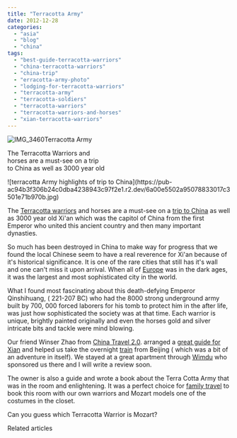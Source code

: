 ```yaml
---
title: "Terracotta Army"
date: 2012-12-28
categories: 
  - "asia"
  - "blog"
  - "china"
tags: 
  - "best-guide-terracotta-warriors"
  - "china-terracotta-warriors"
  - "china-trip"
  - "erracotta-army-photo"
  - "lodging-for-terracotta-warriors"
  - "terracotta-army"
  - "terracotta-soldiers"
  - "terracotta-warriors"
  - "terracotta-warriors-and-horses"
  - "xian-terracotta-warriors"
---
```


![IMG_3460](https://pub-ac94b3f306b24c0dba4238943c97f2e1.r2.dev/6a00e5502a95078833017c3501e685970b.jpg)Terracotta Army

The Terracotta Warriors and  
horses are a must-see on a trip  
to China as well as 3000 year old

<!--more--> ![terracotta Army highlights of trip to China](https://pub-ac94b3f306b24c0dba4238943c97f2e1.r2.dev/6a00e5502a95078833017c3501e71b970b.jpg)  
  
The [Terracotta warriors](http://en.wikipedia.org/wiki/Terracotta_Army "terra cotta amry") and horses are a must-see on a [trip to China](https://pub-ac94b3f306b24c0dba4238943c97f2e1.r2.dev/2012/11/china-travel-in-the-autumn.html "trip to China") as well as 3000 year old Xi'an which was the capitol of China from the first Emperor who united this ancient country and then many important dynasties.  
  
So much has been destroyed in China to make way for progress that we found the local Chinese seem to have a real reverence for Xi'an because of it's historical significance. It is one of the rare cities that still has it's wall and one can't miss it upon arrival. When all of [Europe](https://pub-ac94b3f306b24c0dba4238943c97f2e1.r2.dev/2012/02/5-best-european-family-vacations.html "Best European vacations") was in the dark ages, it was the largest and most sophisticated city in the world.  
  
What I found most fascinating about this death-defying Emperor Qinshihuang, ( 221-207 BC) who had the 8000 strong underground army built by 700, 000 forced laborers for his tomb to protect him in the after life, was just how sophisticated the society was at that time. Each warrior is unique, brightly painted originally and even the horses gold and silver intricate bits and tackle were mind blowing.  
  
Our friend Winser Zhao from [China Travel 2.0](http://www.chinatravel20.com/ "china travel 2.0"). arranged a [great guide for Xian](http://www.chinatravel20.com/2012/06/04/my-xian-partner-is-ready-for-your-china-travel-2-0-tours/ "best guide for Xian, China") and helped us take the overnight [train](https://pub-ac94b3f306b24c0dba4238943c97f2e1.r2.dev/2012/12/taking-the-fast-train-in-china.html "china train") from Beijing ( which was a bit of an adventure in itself). We stayed at a great apartment through [Wimdu](http://www.wimdu.com/offers/AL4OARRT?path=xian&price_filter[max]=7&price_filter[min]=0&seo_path=%2Fxian "Wimdu") who sponsored us there and I will write a review soon.  
  
The owner is also a guide and wrote a book about the Terra Cotta Army that was in the room and enlightening. It was a perfect choice for [family travel](https://pub-ac94b3f306b24c0dba4238943c97f2e1.r2.dev/2009/04/how-to-travel-the-world-as-a-digital-nomad-family.html "family travel") to book this room with our own warriors and Mozart models one of the costumes in the closet.  
  
Can you guess which Terracotta Warrior is Mozart?  
  
  
  

Related articles

